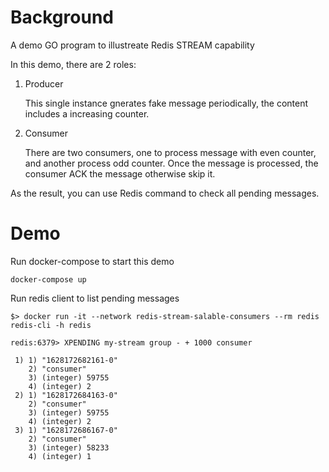 # Background

A demo GO program to illustreate Redis STREAM capability

In this demo, there are 2 roles:

1. Producer

   This single instance gnerates fake message periodically, the content includes a increasing counter.

2. Consumer

   There are two consumers, one to process message with even counter, and another process odd counter. Once the message is processed, the consumer ACK the message otherwise skip it.

As the result, you can use Redis command to check all pending messages.

# Demo

Run docker-compose to start this demo

```console
docker-compose up
```

Run redis client to list pending messages

```console
$> docker run -it --network redis-stream-salable-consumers --rm redis redis-cli -h redis

redis:6379> XPENDING my-stream group - + 1000 consumer

 1) 1) "1628172682161-0"
    2) "consumer"
    3) (integer) 59755
    4) (integer) 2
 2) 1) "1628172684163-0"
    2) "consumer"
    3) (integer) 59755
    4) (integer) 2
 3) 1) "1628172686167-0"
    2) "consumer"
    3) (integer) 58233
    4) (integer) 1
```